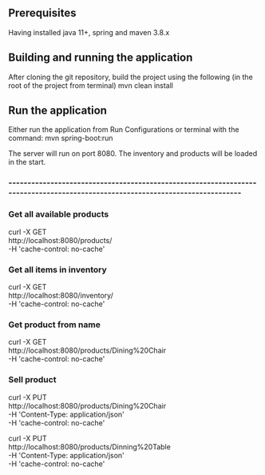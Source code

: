 ## Prerequisites
Having installed java 11+, spring and maven 3.8.x


## Building and running the application
After cloning the git repository, build the project using the following (in the root of the project from terminal)
mvn clean install

## Run the application
Either run the application from Run Configurations or terminal with the command:
mvn spring-boot:run 

The server will run on port 8080.
The inventory and products will be loaded in the start.

### ------------------------------------------------------------------------------------------------------------------------------

### Get all available products

curl -X GET \
http://localhost:8080/products/ \
-H 'cache-control: no-cache'


### Get all items in inventory

curl -X GET \
http://localhost:8080/inventory/ \
-H 'cache-control: no-cache'


### Get product from name

curl -X GET \
http://localhost:8080/products/Dining%20Chair \
-H 'cache-control: no-cache'


### Sell product

curl -X PUT \
http://localhost:8080/products/Dining%20Chair \
-H 'Content-Type: application/json' \
-H 'cache-control: no-cache'


curl -X PUT \
http://localhost:8080/products/Dinning%20Table \
-H 'Content-Type: application/json' \
-H 'cache-control: no-cache'


